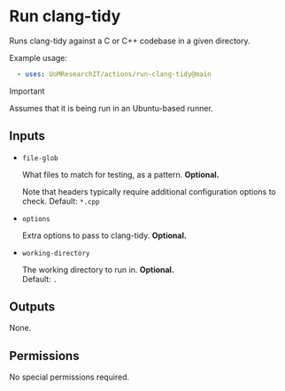 # Run clang-tidy

Runs clang-tidy against a C or C++ codebase in a given directory.

Example usage:

```yml
  - uses: UoMResearchIT/actions/run-clang-tidy@main
```

> [!IMPORTANT]
> Assumes that it is being run in an Ubuntu-based runner.

## Inputs

* `file-glob`

    What files to match for testing, as a pattern. **Optional.**  

    Note that headers typically require additional configuration options to check.
    Default: `*.cpp`

* `options`

    Extra options to pass to clang-tidy. **Optional.**

* `working-directory`

    The working directory to run in. **Optional.**  
    Default: `.`

## Outputs

None.

## Permissions

No special permissions required.
